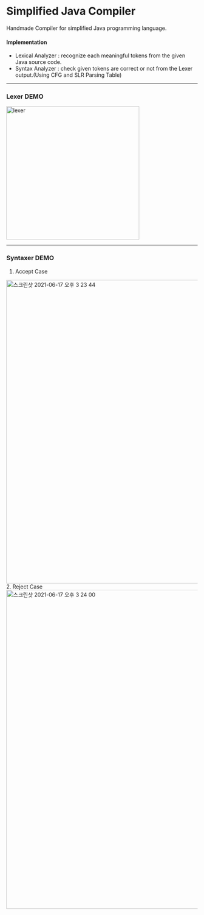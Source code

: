 # Simplified Java Compiler
Handmade Compiler for simplified Java programming language.<br>
#### Implementation
- Lexical Analyzer : recognize each meaningful tokens from the given Java source code.
- Syntax Analyzer : check given tokens are correct or not from the Lexer output.(Using CFG and SLR Parsing Table)

--- 

### Lexer DEMO
<img width="350" alt="lexer" src="https://user-images.githubusercontent.com/39653584/122343032-3cef2080-cf80-11eb-82fa-905f0d1d65ce.png">

---

### Syntaxer DEMO
1. Accept Case
<img width="797" alt="스크린샷 2021-06-17 오후 3 23 44" src="https://user-images.githubusercontent.com/39653584/122343110-4d9f9680-cf80-11eb-95a8-f851391af985.png">
2. Reject Case
<img width="838" alt="스크린샷 2021-06-17 오후 3 24 00" src="https://user-images.githubusercontent.com/39653584/122343159-5c864900-cf80-11eb-8bfe-40270fbcacd7.png">


